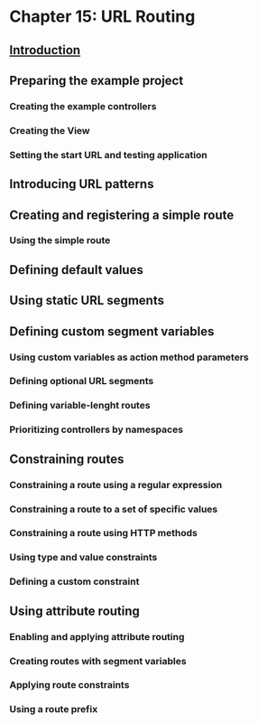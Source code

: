 # Chapter 15: URL Routing

## [Introduction](/pro-asp-net-mvc/chapter-15/aa-introduction.md)

## Preparing the example project
### Creating the example controllers
### Creating the View
### Setting the start URL and testing application

## Introducing URL patterns

## Creating and registering a simple route
### Using the simple route

## Defining default values

## Using static URL segments

## Defining custom segment variables
### Using custom variables as action method parameters
### Defining optional URL segments
### Defining variable-lenght routes
### Prioritizing controllers by namespaces

## Constraining routes
### Constraining a route using a regular expression
### Constraining a route to a set of specific values
### Constraining a route using HTTP methods
### Using type and value constraints
### Defining a custom constraint

## Using attribute routing
### Enabling and applying attribute routing
### Creating routes with segment variables
### Applying route constraints
### Using a route prefix
